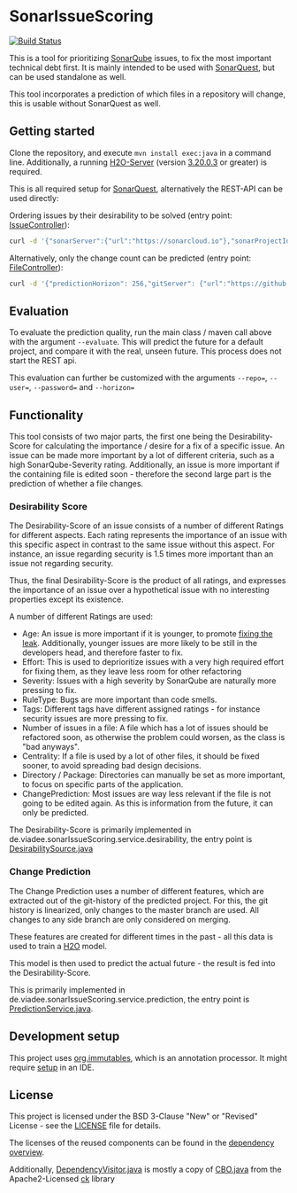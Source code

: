 # SonarIssueScoring

[![Build Status](https://travis-ci.org/viadee/sonarIssueScoring.svg?branch=master)](https://travis-ci.org/viadee/sonarIssueScoring)

This is a tool for prioritizing [SonarQube](https://www.sonarqube.org/) issues, to fix the most important technical debt first.
 It is mainly intended to be used with [SonarQuest](https://github.com/viadee/sonarQuest), but can be used standalone as well.

This tool incorporates a prediction of which files in a repository will change, this is usable without SonarQuest as well.


## Getting started

Clone the repository, and execute `mvn install exec:java` in a command line. Additionally, a running [H2O-Server](https://h2o.ai) (version [3.20.0.3](http://h2o-release.s3.amazonaws.com/h2o/latest_stable.html) or greater) is required. 

This is all required setup for [SonarQuest](https://github.com/viadee/sonarQuest), alternatively the REST-API can be used directly: 

Ordering issues by their desirability to be solved (entry point: [IssueController](src/main/java/de/viadee/sonarIssueScoring/web/IssueController.java)): 

```bash
curl -d '{"sonarServer":{"url":"https://sonarcloud.io"},"sonarProjectId":"commons-io:commons-io","predictionHorizon": 256,"gitServer": {"url":"https://github.com/apache/commons-io"},"h2oUrl":"http://localhost:54321"}' -H "Content-Type: application/json" -X POST http://localhost:5432/issues/desirability
```

Alternatively, only the change count can be predicted (entry point: [FileController](src/main/java/de/viadee/sonarIssueScoring/web/FileController.java)):

```bash
curl -d '{"predictionHorizon": 256,"gitServer": {"url":"https://github.com/apache/commons-io"},"h2oUrl":"http://localhost:54321"}' -H "Content-Type: application/json" -X POST http://localhost:5432/files/predict
```

## Evaluation

To evaluate the prediction quality, run the main class / maven call above with the argument `--evaluate`. This will predict the future for a default project, and compare 
it with the real, unseen future. This process does not start the REST api.

This evaluation can further be customized with the arguments `--repo=`, `--user=`, `--password=` and `--horizon=`  

## Functionality

This tool consists of two major parts, the first one being the Desirability-Score for calculating the importance / desire for a fix of a specific issue.
An issue can be made more important by a lot of different criteria, such as a high SonarQube-Severity rating. Additionally, an issue is more important if the containing
file is edited soon - therefore the second large part is the prediction of whether a file changes.
  
### Desirability Score

The Desirability-Score of an issue consists of a number of different Ratings for different aspects. Each rating represents the importance of an issue with this specific 
aspect in contrast to the same issue without this aspect. For instance, an issue regarding security is 1.5 times more important than an issue not regarding security.  

Thus, the final Desirability-Score is the product of all ratings, and expresses the importance of an issue over a hypothetical issue with no interesting properties except its existence.

A number of different Ratings are used: 
* Age: An issue is more important if it is younger, to promote [fixing the leak](https://docs.sonarqube.org/display/SONAR/Fixing+the+Water+Leak). 
  Additionally, younger issues are more likely to be still in the developers head, and therefore faster to fix.
* Effort: This is used to deprioritize issues with a very high required effort for fixing them, as they leave less room for other refactoring
* Severity: Issues with a high severity by SonarQube are naturally more pressing to fix.
* RuleType: Bugs are more important than code smells.
* Tags: Different tags have different assigned ratings - for instance security issues are more pressing to fix.
* Number of issues in a file: A file which has a lot of issues should be refactored soon, as otherwise the problem could worsen, as the class is "bad anyways".
* Centrality: If a file is used by a lot of other files, it should be  fixed sooner, to avoid spreading bad design decisions.
* Directory / Package: Directories can manually be set as more important, to focus on specific parts of the application.
* ChangePrediction: Most issues are way less relevant if the file is not going to be edited again. As this is information from the future, it can only be predicted.

The Desirability-Score is primarily implemented in de.viadee.sonarIssueScoring.service.desirability, the entry point is [DesirabilitySource.java](src/main/java/de/viadee/sonarIssueScoring/service/desirability/DesirabilitySource.java)

### Change Prediction

The Change Prediction uses a number of different features, which are extracted out of the git-history of the predicted project. 
For this, the git history is linearized, only changes to the master branch are used. All changes to any side branch are only considered on merging.

These features are created for different times in the past - all this data is used to train a [H2O](https://h2o.ai) model. 

This model is then used to predict the actual future - the result is fed into the Desirability-Score.

This is primarily implemented in de.viadee.sonarIssueScoring.service.prediction, the entry point is [PredictionService.java](src/main/java/de/viadee/sonarIssueScoring/service/prediction/PredictionService.java).

## Development setup

This project uses [org.immutables](https://immutables.github.io), which is an annotation processor.
It might require [setup](https://immutables.github.io/apt.html) in an IDE.

## License
This project is licensed under the BSD 3-Clause "New" or "Revised" License - see the [LICENSE](LICENSE) file for details.

The licenses of the reused components can be found in the [dependency overview](https://rawgit.com/viadee/sonarIssueScoring/master/docs/MavenSite/dependencies.html).

Additionally, [DependencyVisitor.java](src/main/java/de/viadee/sonarIssueScoring/service/prediction/extract/DependencyVisitor.java) is mostly a copy of 
[CBO.java](https://github.com/mauricioaniche/ck/blob/master/src/main/java/com/github/mauricioaniche/ck/metric/CBO.java) from the Apache2-Licensed [ck](https://github.com/mauricioaniche/ck) library
 

